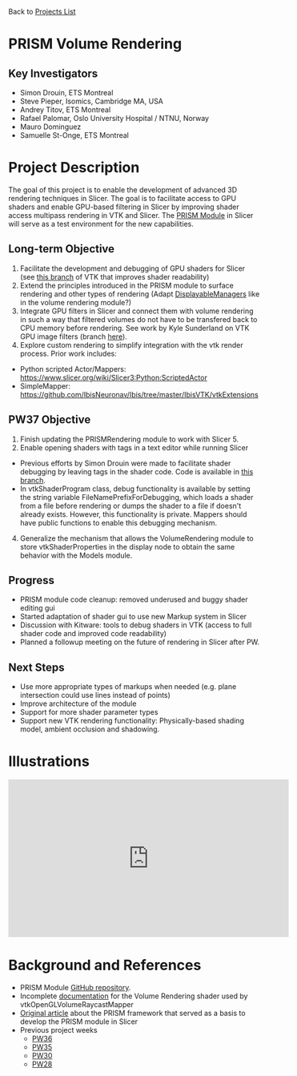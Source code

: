 Back to [Projects List](../../README.md#ProjectsList)

# PRISM Volume Rendering

## Key Investigators

- Simon Drouin, ETS Montreal
- Steve Pieper, Isomics, Cambridge MA, USA
- Andrey Titov, ETS Montreal
- Rafael Palomar, Oslo University Hospital / NTNU, Norway
- Mauro Dominguez
- Samuelle St-Onge, ETS Montreal

# Project Description

The goal of this project is to enable the development of advanced 3D rendering techniques in Slicer. The goal is to facilitate access to GPU shaders and enable GPU-based filtering in Slicer by improving shader access multipass rendering in VTK and Slicer. The [PRISM Module](https://github.com/ETS-vis-interactive/SlicerPRISMRendering) in Slicer will serve as a test environment for the new capabilities.

## Long-term Objective

1. Facilitate the development and debugging of GPU shaders for Slicer (see [this branch](https://gitlab.kitware.com/drouin-simon/vtk/-/tree/volume-shader-readability) of VTK that improves shader readability)
2. Extend the principles introduced in the PRISM module to surface rendering and other types of rendering (Adapt [DisplayableManagers](https://github.com/Slicer/Slicer/tree/main/Modules/Loadable/VolumeRendering/MRMLDM) like in the volume rendering module?)
4. Integrate GPU filters in Slicer and connect them with volume rendering in such a way that filtered volumes do not have to be transfered back to CPU memory before rendering. See work by Kyle Sunderland on VTK GPU image filters (branch [here](https://github.com/Sunderlandkyl/VTK/commits/vtkGPUImageFilter3)).
5. Explore custom rendering to simplify integration with the vtk render process.  Prior work includes:
  * Python scripted Actor/Mappers: https://www.slicer.org/wiki/Slicer3:Python:ScriptedActor
  * SimpleMapper: https://github.com/IbisNeuronav/Ibis/tree/master/IbisVTK/vtkExtensions

## PW37 Objective

1. Finish updating the PRISMRendering module to work with Slicer 5.
2. Enable opening shaders with tags in a text editor while running Slicer
  * Previous efforts by Simon Drouin were made to facilitate shader debugging by leaving tags in the shader code. Code is available in [this branch](https://gitlab.kitware.com/drouin-simon/vtk/-/tree/volume-shader-readability).
  * In vtkShaderProgram class, debug functionality is available by setting the string variable FileNamePrefixForDebugging, which loads a shader from a file before rendering or dumps the shader to a file if doesn't already exists. However, this functionality is private. Mappers should have public functions to enable this debugging mechanism.
4. Generalize the mechanism that allows the VolumeRendering module to store vtkShaderProperties in the display node to obtain the same behavior with the Models module.

## Progress
* PRISM module code cleanup: removed underused and buggy shader editing gui
* Started adaptation of shader gui to use new Markup system in Slicer
* Discussion with Kitware: tools to debug shaders in VTK (access to full shader code and improved code readability)
* Planned a followup meeting on the future of rendering in Slicer after PW.

## Next Steps
* Use more appropriate types of markups when needed (e.g. plane intersection could use lines instead of points)
* Improve architecture of the module
* Support for more shader parameter types
* Support new VTK rendering functionality: Physically-based shading model, ambient occlusion and shadowing.

# Illustrations
<iframe width="560" height="315" src="https://www.youtube.com/embed/8ywNFnkJFEM" title="YouTube video player" frameborder="0" allow="accelerometer; autoplay; clipboard-write; encrypted-media; gyroscope; picture-in-picture" allowfullscreen></iframe>

# Background and References

<!-- If you developed any software, include link to the source code repository. If possible, also add links to sample data, and to any relevant publications. -->
- PRISM Module [GitHub repository](https://github.com/ETS-vis-interactive/SlicerPRISMRendering).
- Incomplete [documentation](https://vtk.org/Wiki/VTK/ProgrammableMultiVolumeRendering) for the Volume Rendering shader used by vtkOpenGLVolumeRaycastMapper
- [Original article](https://journals.plos.org/plosone/article?id=10.1371/journal.pone.0193636) about the PRISM framework that served as a basis to develop the PRISM module in Slicer
- Previous project weeks
  - [PW36](https://projectweek.na-mic.org/PW36_2022_Virtual/Projects/PRISMRendering/)
  - [PW35](https://projectweek.na-mic.org/PW35_2021_Virtual/Projects/PRISM_volume_rendering/)
  - [PW30](https://projectweek.na-mic.org/PW30_2019_GranCanaria/Projects/GLSLShaders/)
  - [PW28](https://projectweek.na-mic.org/PW28_2018_GranCanaria/Projects/MultiVolumeRendering/)
